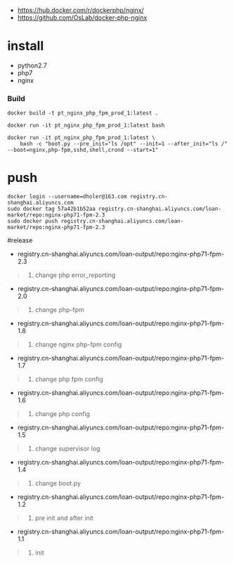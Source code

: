 
- https://hub.docker.com/r/dockerphp/nginx/
- https://github.com/OsLab/docker-php-nginx


# install 

- python2.7
- php7
- nginx

### Build
    
    docker build -t pt_nginx_php_fpm_prod_1:latest .
    
    docker run -it pt_nginx_php_fpm_prod_1:latest bash

    docker run -it pt_nginx_php_fpm_prod_1:latest \
        bash -c "boot.py --pre_init="ls /opt" --init=1 --after_init="ls /" --boot=nginx,php-fpm,sshd,shell,crond --start=1"

# push

    docker login --username=dholer@163.com registry.cn-shanghai.aliyuncs.com
    sudo docker tag 57a42b1b52aa registry.cn-shanghai.aliyuncs.com/loan-market/repo:nginx-php71-fpm-2.3
    sudo docker push registry.cn-shanghai.aliyuncs.com/loan-market/repo:nginx-php71-fpm-2.3

   
#release

* registry.cn-shanghai.aliyuncs.com/loan-output/repo:nginx-php71-fpm-2.3

> 1. change php error_reporting

* registry.cn-shanghai.aliyuncs.com/loan-output/repo:nginx-php71-fpm-2.0

> 1. change php-fpm

* registry.cn-shanghai.aliyuncs.com/loan-output/repo:nginx-php71-fpm-1.8

> 1. change nginx php-fpm config

* registry.cn-shanghai.aliyuncs.com/loan-output/repo:nginx-php71-fpm-1.7

> 1. change php fpm config

* registry.cn-shanghai.aliyuncs.com/loan-output/repo:nginx-php71-fpm-1.6

> 1. change php config

* registry.cn-shanghai.aliyuncs.com/loan-output/repo:nginx-php71-fpm-1.5

> 1. change supervisor log

* registry.cn-shanghai.aliyuncs.com/loan-output/repo:nginx-php71-fpm-1.4

> 1. change boot.py

* registry.cn-shanghai.aliyuncs.com/loan-output/repo:nginx-php71-fpm-1.2

> 1. pre init and after init
    
    
* registry.cn-shanghai.aliyuncs.com/loan-output/repo:nginx-php71-fpm-1.1

> 1. init
